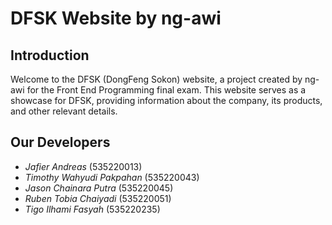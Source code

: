 # DFSK Website by ng-awi

## Introduction

Welcome to the DFSK (DongFeng Sokon) website, a project created by ng-awi for the Front End Programming final exam. This website serves as a showcase for DFSK, providing information about the company, its products, and other relevant details.

## Our Developers
- *Jafier Andreas* (535220013)
- *Timothy Wahyudi Pakpahan* (535220043)
- *Jason Chainara Putra* (535220045)
- *Ruben Tobia Chaiyadi* (535220051)
- *Tigo Ilhami Fasyah* (535220235)
